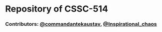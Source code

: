 # Repository of CSSC-514

### Contributors: [@commandantekaustav](https:\\github.com\commandantekaustav), [@Inspirational_chaos](https:\\github.com\Inspirational_chaos)